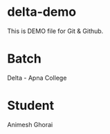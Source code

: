 # delta-demo
This is DEMO file for Git &amp; Github.

# Batch
Delta - Apna College

# Student
Animesh Ghorai